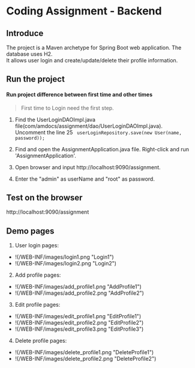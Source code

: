 # Coding Assignment - Backend

## Introduce
<p>The project is a Maven archetype for Spring Boot web application. The database uses H2. <br>
It allows user login and create/update/delete their profile information.</p>


## Run the project
#### Run project difference between first time and other times
> First time to Login need the first step. 
1. Find the UserLoginDAOImpl.java file(com/amdocs/assignment/dao/UserLoginDAOImpl.java). <br>
Uncomment the line 25 ` userLoginRepository.save(new User(name, password));` 

2. Find and open the AssignmentApplication.java file. Right-click and run 'AssignmentApplication'.

3. Open browser and input http://localhost:9090/assignment.

4. Enter the "admin" as userName and "root" as password.


## Test on the browser
http://localhost:9090/assignment


## Demo pages
1. User login pages:
- !(/WEB-INF/images/login1.png "Login1")
- !(/WEB-INF/images/login2.png "Login2")

2. Add profile pages:
- !(/WEB-INF/images/add_profile1.png "AddProfile1")
- !(/WEB-INF/images/add_profile2.png "AddProfile2")

3. Edit profile pages:
- !(/WEB-INF/images/edit_profile1.png "EditProfile1")
- !(/WEB-INF/images/edit_profile2.png "EditProfile2")
- !(/WEB-INF/images/edit_profile3.png "EditProfile3")

4. Delete profile pages:
- !(/WEB-INF/images/delete_profile1.png "DeleteProfile1")
- !(/WEB-INF/images/delete_profile2.png "DeleteProfile2")
